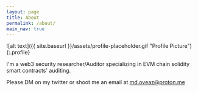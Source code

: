 ```yaml
---
layout: page
title: About
permalink: /about/
main_nav: true
---
```


![alt text]({{ site.baseurl }}/assets/profile-placeholder.gif "Profile Picture"){:.profile}

I'm a web3 security researcher/Auditor specializing in EVM chain solidity smart contracts' auditing.

Please DM on my twitter or shoot me an email at md.oveaz@proton.me
